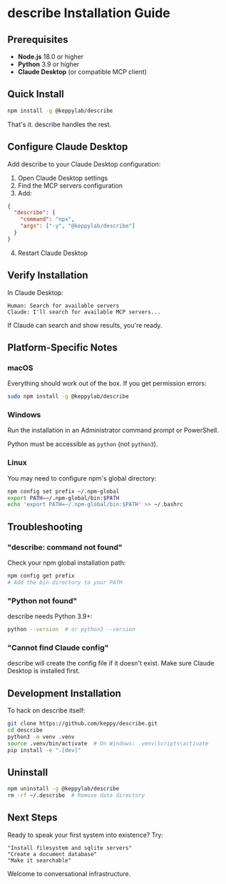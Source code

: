 # describe Installation Guide

## Prerequisites

- **Node.js** 18.0 or higher
- **Python** 3.9 or higher  
- **Claude Desktop** (or compatible MCP client)

## Quick Install

```bash
npm install -g @keppylab/describe
```

That's it. describe handles the rest.

## Configure Claude Desktop

Add describe to your Claude Desktop configuration:

1. Open Claude Desktop settings
2. Find the MCP servers configuration
3. Add:

```json
{
  "describe": {
    "command": "npx",
    "args": ["-y", "@keppylab/describe"]
  }
}
```

4. Restart Claude Desktop

## Verify Installation

In Claude Desktop:
```
Human: Search for available servers
Claude: I'll search for available MCP servers...
```

If Claude can search and show results, you're ready.

## Platform-Specific Notes

### macOS
Everything should work out of the box. If you get permission errors:
```bash
sudo npm install -g @keppylab/describe
```

### Windows
Run the installation in an Administrator command prompt or PowerShell.

Python must be accessible as `python` (not `python3`).

### Linux
You may need to configure npm's global directory:
```bash
npm config set prefix ~/.npm-global
export PATH=~/.npm-global/bin:$PATH
echo 'export PATH=~/.npm-global/bin:$PATH' >> ~/.bashrc
```

## Troubleshooting

### "describe: command not found"
Check your npm global installation path:
```bash
npm config get prefix
# Add the bin directory to your PATH
```

### "Python not found"
describe needs Python 3.9+:
```bash
python --version  # or python3 --version
```

### "Cannot find Claude config"
describe will create the config file if it doesn't exist. Make sure Claude Desktop is installed first.

## Development Installation

To hack on describe itself:

```bash
git clone https://github.com/keppy/describe.git
cd describe
python3 -m venv .venv
source .venv/bin/activate  # On Windows: .venv\Scripts\activate
pip install -e ".[dev]"
```

## Uninstall

```bash
npm uninstall -g @keppylab/describe
rm -rf ~/.describe  # Remove data directory
```

## Next Steps

Ready to speak your first system into existence? Try:

```
"Install filesystem and sqlite servers"
"Create a document database"
"Make it searchable"
```

Welcome to conversational infrastructure.